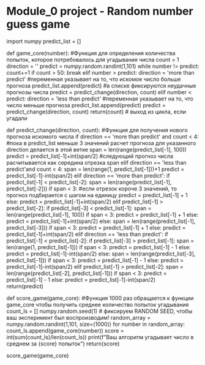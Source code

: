 # Module_0 project - Random number guess game

import numpy
predict_list = []


def game_core(number): #Функция для определения количества попыток, которое потребовалось для угадывания числа
    count = 1
    direction = ''
    predict = numpy.random.randint(1,101)
    while number != predict:
        count+=1
        if count > 50:
            break
        elif number > predict:
            direction = 'more than predict' #переменная указывает на то, что искомое число больше прогноза
            predict_list.append(predict) #в списке фиксируются неудачные прогнозы числа
            predict = predict_change(direction, count)
        elif number < predict: 
            direction = 'less than predict' #переменная указывает на то, что число меньше прогноза
            predict_list.append(predict)
            predict = predict_change(direction, count)
        return(count) # выход из цикла, если угадали


def predict_change(direction, count): #Функция для получения нового прогноза искомого числа
        if direction == 'more than predict' and count < 4:  #пока в predict_list меньше 3 значений расчет прогноза для указанного direction делается в этой ветке
        span = len(range(predict_list[-1], 100))
        predict = predict_list[-1]+int(span/2)  #следующий прогноз числа расчитывается как середина отрезка span
        elif direction == 'less than predict'and count < 4:
            span = len(range(1, predict_list[-1]))+1
            predict = predict_list[-1]-int(span/2) 
        elif direction == 'more than predict':
            if predict_list[-1] < predict_list[-2]:
                span = len(range(predict_list[-1], predict_list[-2]))
                if span < 3: #если отрезок короче 3 значений, то прогноз подбирается с шагом на единицу
                    predict = predict_list[-1] + 1
                else:
                    predict = predict_list[-1]+int(span/2)
            elif predict_list[-1] > predict_list[-2]:
                if predict_list[-3] < predict_list[-1]:
                    span = len(range(predict_list[-1], 100))
                    if span < 3:
                        predict = predict_list[-1] + 1
                    else:
                        predict = predict_list[-1]+int(span/2)
            else:
                span = len(range(predict_list[-1], predict_list[-3]))
                if span < 3:
                    predict = predict_list[-1] + 1
                else:
                    predict = predict_list[-1]+int(span/2)
        elif direction == 'less than predict':
            if predict_list[-1] < predict_list[-2]:
                if predict_list[-3] > predict_list[-1]:
                    span = len(range(1, predict_list[-1]))
                    if span < 3:
                        predict = predict_list[-1] - 1
                    else:
                        predict = predict_list[-1]-int(span/2)
                else: 
                    span = len(range(predict_list[-3], predict_list[-1]))
                    if span < 3:
                        predict = predict_list[-1] - 1
                    else:
                        predict = predict_list[-1]-int(span/2)
            elif predict_list[-1] > predict_list[-2]:
                span = len(range(predict_list[-2], predict_list[-1]))
                if span < 3:
                    predict = predict_list[-1] - 1
                else:
                    predict = predict_list[-1]-int(span/2)   
    return(predict)
 
 
def score_game(game_core): #Функция 1000 раз обращается к функции game_core чтобы получить среднее количество попыток угадывания
    count_ls = []
    numpy.random.seed(1)  # фиксируем RANDOM SEED, чтобы ваш эксперимент был воспроизводим!
    random_array = numpy.random.randint(1,101, size=(1000))
    for number in random_array:
        count_ls.append(game_core(number))
    score = int(sum(count_ls)/len(count_ls))
    print(f"Ваш алгоритм угадывает число в среднем за {score} попыток")
    return(score)

score_game(game_core)